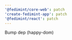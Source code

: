 ```yaml
---
'@fedimint/core-web': patch
'create-fedimint-app': patch
'@fedimint/react': patch
---
```


Bump dep (happy-dom)
